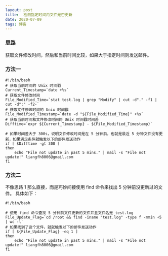 ```yaml
---
layout: post
title:  检测指定时间内文件是否更新
date: 2020-07-09
tags: 博客
---
```


### 思路

获取文件修改时间，然后和当前时间比较，如果大于指定时间则发送邮件。

### 方法一

	#!/bin/bash
	# 获取当前时间的 Unix 时间戳
	Current_Timestamp=`date +%s`	
	# 获取文件修改时间
	File_Modified_Time=`stat test.log | grep "Modify" | cut -d"." -f1 | cut -d":" -f2-`
	# 获取文件修改时间的 Unix 时间戳
	File_Modified_Timestamp=`date -d "${File_Modified_Time}" +%s`
	# 获取当前时间和文件修改时间的 Unix 时间戳时间差
	Difftime=`expr ${Current_Timestamp} - ${File_Modified_Timestamp}`

	# 如果时间差大于 300s，说明文件修改时间是在 5 分钟前，也就是最近 5 分钟文件没有更新，如果满足条件就触发以下的邮件发送动作
	if [ $Difftime -gt 300 ]		
	then
	    echo "File not update in past 5 mins." | mail -s "File not update!" liangfh8006@gmail.com
	fi
	
### 方法二
	
不像思路 1 那么直接，而是巧妙间接使用 find 命令来找出 5 分钟前没更新过的文件。 具体如下：

	#!/bin/bash
	
	# 使用 find 命令查找 5 分钟前文件更新的文件并且文件名是 test.log
	File_Update_Flag=`cd /root && find -iname "test.log" -type f -mmin +5 | wc -l`
	# 如果找到了这个文件，就就触发以下的邮件发送动作
	if [ ${File_Update_Flag} -eq 1 ]
	then
	    echo "File not update in past 5 mins." | mail -s "File not update!" liangfh8006@gmail.com
	fi
